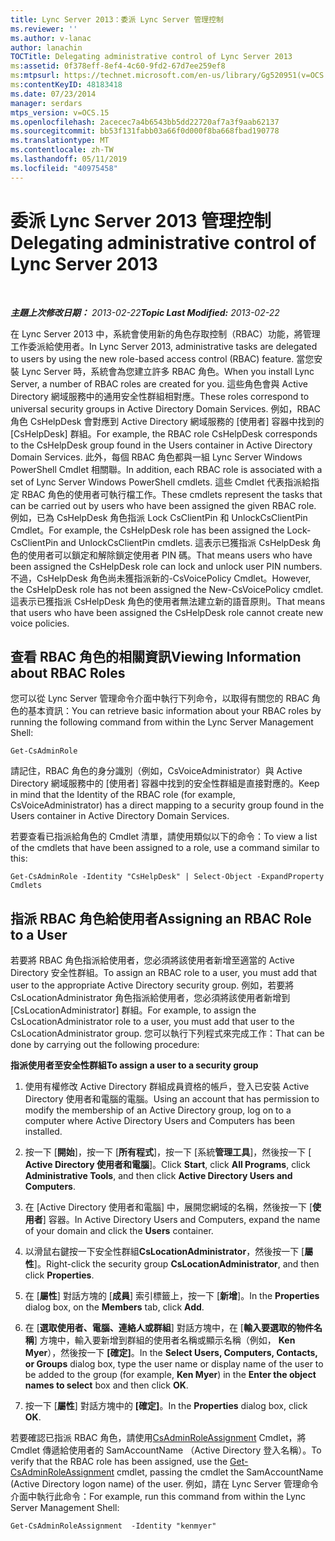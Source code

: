 ```yaml
---
title: Lync Server 2013：委派 Lync Server 管理控制
ms.reviewer: ''
ms.author: v-lanac
author: lanachin
TOCTitle: Delegating administrative control of Lync Server 2013
ms:assetid: 0f378eff-8ef4-4c60-9fd2-67d7ee259ef8
ms:mtpsurl: https://technet.microsoft.com/en-us/library/Gg520951(v=OCS.15)
ms:contentKeyID: 48183418
ms.date: 07/23/2014
manager: serdars
mtps_version: v=OCS.15
ms.openlocfilehash: 2acecec7a4b6543bb5dd22720af7a3f9aab62137
ms.sourcegitcommit: bb53f131fabb03a66f0d000f8ba668fbad190778
ms.translationtype: MT
ms.contentlocale: zh-TW
ms.lasthandoff: 05/11/2019
ms.locfileid: "40975458"
---
```

<div data-xmlns="http://www.w3.org/1999/xhtml">

<div class="topic" data-xmlns="http://www.w3.org/1999/xhtml" data-msxsl="urn:schemas-microsoft-com:xslt" data-cs="http://msdn.microsoft.com/en-us/">

<div data-asp="http://msdn2.microsoft.com/asp">

# <a name="delegating-administrative-control-of-lync-server-2013"></a><span data-ttu-id="e9b03-102">委派 Lync Server 2013 管理控制</span><span class="sxs-lookup"><span data-stu-id="e9b03-102">Delegating administrative control of Lync Server 2013</span></span>

</div>

<div id="mainSection">

<div id="mainBody">

<span> </span>

<span data-ttu-id="e9b03-103">_**主題上次修改日期：** 2013-02-22_</span><span class="sxs-lookup"><span data-stu-id="e9b03-103">_**Topic Last Modified:** 2013-02-22_</span></span>

<span data-ttu-id="e9b03-104">在 Lync Server 2013 中，系統會使用新的角色存取控制（RBAC）功能，將管理工作委派給使用者。</span><span class="sxs-lookup"><span data-stu-id="e9b03-104">In Lync Server 2013, administrative tasks are delegated to users by using the new role-based access control (RBAC) feature.</span></span> <span data-ttu-id="e9b03-105">當您安裝 Lync Server 時，系統會為您建立許多 RBAC 角色。</span><span class="sxs-lookup"><span data-stu-id="e9b03-105">When you install Lync Server, a number of RBAC roles are created for you.</span></span> <span data-ttu-id="e9b03-106">這些角色會與 Active Directory 網域服務中的通用安全性群組相對應。</span><span class="sxs-lookup"><span data-stu-id="e9b03-106">These roles correspond to universal security groups in Active Directory Domain Services.</span></span> <span data-ttu-id="e9b03-107">例如，RBAC 角色 CsHelpDesk 會對應到 Active Directory 網域服務的 [使用者] 容器中找到的 [CsHelpDesk] 群組。</span><span class="sxs-lookup"><span data-stu-id="e9b03-107">For example, the RBAC role CsHelpDesk corresponds to the CsHelpDesk group found in the Users container in Active Directory Domain Services.</span></span> <span data-ttu-id="e9b03-108">此外，每個 RBAC 角色都與一組 Lync Server Windows PowerShell Cmdlet 相關聯。</span><span class="sxs-lookup"><span data-stu-id="e9b03-108">In addition, each RBAC role is associated with a set of Lync Server Windows PowerShell cmdlets.</span></span> <span data-ttu-id="e9b03-109">這些 Cmdlet 代表指派給指定 RBAC 角色的使用者可執行檔工作。</span><span class="sxs-lookup"><span data-stu-id="e9b03-109">These cmdlets represent the tasks that can be carried out by users who have been assigned the given RBAC role.</span></span> <span data-ttu-id="e9b03-110">例如，已為 CsHelpDesk 角色指派 Lock CsClientPin 和 UnlockCsClientPin Cmdlet。</span><span class="sxs-lookup"><span data-stu-id="e9b03-110">For example, the CsHelpDesk role has been assigned the Lock-CsClientPin and UnlockCsClientPin cmdlets.</span></span> <span data-ttu-id="e9b03-111">這表示已獲指派 CsHelpDesk 角色的使用者可以鎖定和解除鎖定使用者 PIN 碼。</span><span class="sxs-lookup"><span data-stu-id="e9b03-111">That means users who have been assigned the CsHelpDesk role can lock and unlock user PIN numbers.</span></span> <span data-ttu-id="e9b03-112">不過，CsHelpDesk 角色尚未獲指派新的-CsVoicePolicy Cmdlet。</span><span class="sxs-lookup"><span data-stu-id="e9b03-112">However, the CsHelpDesk role has not been assigned the New-CsVoicePolicy cmdlet.</span></span> <span data-ttu-id="e9b03-113">這表示已獲指派 CsHelpDesk 角色的使用者無法建立新的語音原則。</span><span class="sxs-lookup"><span data-stu-id="e9b03-113">That means that users who have been assigned the CsHelpDesk role cannot create new voice policies.</span></span>

<div>

## <a name="viewing-information-about-rbac-roles"></a><span data-ttu-id="e9b03-114">查看 RBAC 角色的相關資訊</span><span class="sxs-lookup"><span data-stu-id="e9b03-114">Viewing Information about RBAC Roles</span></span>

<span data-ttu-id="e9b03-115">您可以從 Lync Server 管理命令介面中執行下列命令，以取得有關您的 RBAC 角色的基本資訊：</span><span class="sxs-lookup"><span data-stu-id="e9b03-115">You can retrieve basic information about your RBAC roles by running the following command from within the Lync Server Management Shell:</span></span>

    Get-CsAdminRole

<span data-ttu-id="e9b03-116">請記住，RBAC 角色的身分識別（例如，CsVoiceAdministrator）與 Active Directory 網域服務中的 [使用者] 容器中找到的安全性群組是直接對應的。</span><span class="sxs-lookup"><span data-stu-id="e9b03-116">Keep in mind that the Identity of the RBAC role (for example, CsVoiceAdministrator) has a direct mapping to a security group found in the Users container in Active Directory Domain Services.</span></span>

<span data-ttu-id="e9b03-117">若要查看已指派給角色的 Cmdlet 清單，請使用類似以下的命令：</span><span class="sxs-lookup"><span data-stu-id="e9b03-117">To view a list of the cmdlets that have been assigned to a role, use a command similar to this:</span></span>

    Get-CsAdminRole -Identity "CsHelpDesk" | Select-Object -ExpandProperty Cmdlets

</div>

<div>

## <a name="assigning-an-rbac-role-to-a-user"></a><span data-ttu-id="e9b03-118">指派 RBAC 角色給使用者</span><span class="sxs-lookup"><span data-stu-id="e9b03-118">Assigning an RBAC Role to a User</span></span>

<span data-ttu-id="e9b03-119">若要將 RBAC 角色指派給使用者，您必須將該使用者新增至適當的 Active Directory 安全性群組。</span><span class="sxs-lookup"><span data-stu-id="e9b03-119">To assign an RBAC role to a user, you must add that user to the appropriate Active Directory security group.</span></span> <span data-ttu-id="e9b03-120">例如，若要將 CsLocationAdministrator 角色指派給使用者，您必須將該使用者新增到 [CsLocationAdministrator] 群組。</span><span class="sxs-lookup"><span data-stu-id="e9b03-120">For example, to assign the CsLocationAdministrator role to a user, you must add that user to the CsLocationAdministrator group.</span></span> <span data-ttu-id="e9b03-121">您可以執行下列程式來完成工作：</span><span class="sxs-lookup"><span data-stu-id="e9b03-121">That can be done by carrying out the following procedure:</span></span>

<span data-ttu-id="e9b03-122">**指派使用者至安全性群組**</span><span class="sxs-lookup"><span data-stu-id="e9b03-122">**To assign a user to a security group**</span></span>

1.  <span data-ttu-id="e9b03-123">使用有權修改 Active Directory 群組成員資格的帳戶，登入已安裝 Active Directory 使用者和電腦的電腦。</span><span class="sxs-lookup"><span data-stu-id="e9b03-123">Using an account that has permission to modify the membership of an Active Directory group, log on to a computer where Active Directory Users and Computers has been installed.</span></span>

2.  <span data-ttu-id="e9b03-124">按一下 [**開始**]，按一下 [**所有程式**]，按一下 [系統**管理工具**]，然後按一下 [ **Active Directory 使用者和電腦**]。</span><span class="sxs-lookup"><span data-stu-id="e9b03-124">Click **Start**, click **All Programs**, click **Administrative Tools**, and then click **Active Directory Users and Computers**.</span></span>

3.  <span data-ttu-id="e9b03-125">在 [Active Directory 使用者和電腦] 中，展開您網域的名稱，然後按一下 [**使用者**] 容器。</span><span class="sxs-lookup"><span data-stu-id="e9b03-125">In Active Directory Users and Computers, expand the name of your domain and click the **Users** container.</span></span>

4.  <span data-ttu-id="e9b03-126">以滑鼠右鍵按一下安全性群組**CsLocationAdministrator**，然後按一下 [**屬性**]。</span><span class="sxs-lookup"><span data-stu-id="e9b03-126">Right-click the security group **CsLocationAdministrator**, and then click **Properties**.</span></span>

5.  <span data-ttu-id="e9b03-127">在 [**屬性**] 對話方塊的 [**成員**] 索引標籤上，按一下 [**新增**]。</span><span class="sxs-lookup"><span data-stu-id="e9b03-127">In the **Properties** dialog box, on the **Members** tab, click **Add**.</span></span>

6.  <span data-ttu-id="e9b03-128">在 [**選取使用者、電腦、連絡人或群組**] 對話方塊中，在 [**輸入要選取的物件名稱**] 方塊中，輸入要新增到群組的使用者名稱或顯示名稱（例如， **Ken Myer**），然後按一下 **[確定]**。</span><span class="sxs-lookup"><span data-stu-id="e9b03-128">In the **Select Users, Computers, Contacts, or Groups** dialog box, type the user name or display name of the user to be added to the group (for example, **Ken Myer**) in the **Enter the object names to select** box and then click **OK**.</span></span>

7.  <span data-ttu-id="e9b03-129">按一下 [**屬性**] 對話方塊中的 **[確定]**。</span><span class="sxs-lookup"><span data-stu-id="e9b03-129">In the **Properties** dialog box, click **OK**.</span></span>

<span data-ttu-id="e9b03-130">若要確認已指派 RBAC 角色，請使用[CsAdminRoleAssignment](https://docs.microsoft.com/powershell/module/skype/Get-CsAdminRoleAssignment) Cmdlet，將 Cmdlet 傳遞給使用者的 SamAccountName （Active Directory 登入名稱）。</span><span class="sxs-lookup"><span data-stu-id="e9b03-130">To verify that the RBAC role has been assigned, use the [Get-CsAdminRoleAssignment](https://docs.microsoft.com/powershell/module/skype/Get-CsAdminRoleAssignment) cmdlet, passing the cmdlet the SamAccountName (Active Directory logon name) of the user.</span></span> <span data-ttu-id="e9b03-131">例如，請在 Lync Server 管理命令介面中執行此命令：</span><span class="sxs-lookup"><span data-stu-id="e9b03-131">For example, run this command from within the Lync Server Management Shell:</span></span>

    Get-CsAdminRoleAssignment  -Identity "kenmyer"

</div>

</div>

<span> </span>

</div>

</div>

</div>

